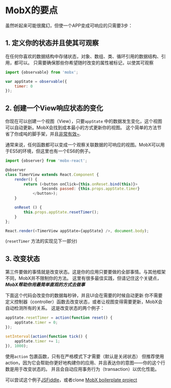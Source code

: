 # MobX的要点

虽然听起来可能很魔幻，但使一个APP变成可响应的只需要3步：

## 1. 定义你的状态并且使其可观察

在任何你喜欢的数据结构中存储状态，对象、数组、类、循环引用的数据结构、引用，都可以。
只需要确保那些你希望随时改变的属性被标记，以使其可观察

```javascript
import {observable} from 'mobx';

var appState = observable({
    timer: 0
});
```

## 2. 创建一个View响应状态的变化

你现在可以创建一个视图（View），只要`appState` 中的数据发生变化，这个视图可以自动更新。MobX会找到成本最小的方式更新你的视图。
这个简单的方法节省了你成吨的脚手架，并且[非常有效~](https://mendix.com/tech-blog/making-react-reactive-pursuit-high-performing-easily-maintainable-react-apps/).

通常来说，任何函数都可以变成一个观察关联数据的可响应的视图。MobX可以用于ES5的环境，但这里也有一个ES6的例子。

```javascript
import {observer} from 'mobx-react';

@observer
class TimerView extends React.Component {
    render() {
        return (<button onClick={this.onReset.bind(this)}>
                Seconds passed: {this.props.appState.timer}
            </button>);
    }

    onReset () {
        this.props.appState.resetTimer();
    }
};

React.render(<TimerView appState={appState} />, document.body);
```

(`resetTimer` 方法的实现见下一部分)

## 3. 改变状态

第三件要做的事情就是改变状态。这是你的应用只要要做的全部事情。与其他框架不同，MobX并不限制你的方法。
这里有很多最佳实践，但请记住这个关键点，
***MobX帮助你用最简单直观的方式去做事***

下面这个代码会改变你的数据每秒钟，并且UI会在需要的时候自动更新
你不需要定义控制器（controller）函数去改变状态，或者让视图变得需要更新，MobX会自动检测所有的关系。
这是改变状态的两个例子：

```javascript
appState.resetTimer = action(function reset() {
    appState.timer = 0;
});

setInterval(action(function tick() {
    appState.timer += 1;
}), 1000);
```

使用`action` 包裹函数，只有在严格模式下才需要（默认是关闭状态）
但推荐使用action，因为它会帮助你更好地构建你的应用、并且表达你的意图——你的这个行数是用于改变状态的。
并且会自动应用事务行为（transaction）以优化性能。

可以尝试这个例子[JSFiddle](http://jsfiddle.net/mweststrate/wgbe4guu/)，或者clone [MobX boilerplate project](https://github.com/MobXjs/mobx-react-boilerplate)